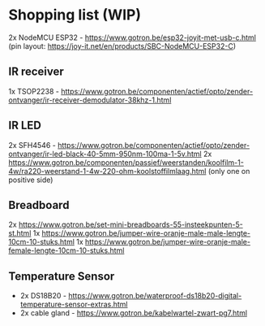 
# Shopping list (WIP)
2x NodeMCU ESP32 - https://www.gotron.be/esp32-joyit-met-usb-c.html
(pin layout: https://joy-it.net/en/products/SBC-NodeMCU-ESP32-C)

## IR receiver
1x TSOP2238 - https://www.gotron.be/componenten/actief/opto/zender-ontvanger/ir-receiver-demodulator-38khz-1.html

## IR LED
2x SFH4546 - https://www.gotron.be/componenten/actief/opto/zender-ontvanger/ir-led-black-40-5mm-950nm-100ma-1-5v.html
2x https://www.gotron.be/componenten/passief/weerstanden/koolfilm-1-4w/ra220-weerstand-1-4w-220-ohm-koolstoffilmlaag.html
(only one on positive side)

## Breadboard
2x https://www.gotron.be/set-mini-breadboards-55-insteekpunten-5-st.html
1x https://www.gotron.be/jumper-wire-oranje-male-male-lengte-10cm-10-stuks.html
1x https://www.gotron.be/jumper-wire-oranje-male-female-lengte-10cm-10-stuks.html


## Temperature Sensor
- 2x DS18B20 - https://www.gotron.be/waterproof-ds18b20-digital-temperature-sensor-extras.html
- 2x cable gland - https://www.gotron.be/kabelwartel-zwart-pg7.html
